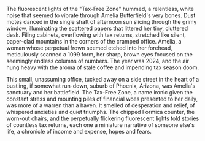 The fluorescent lights of the "Tax-Free Zone" hummed, a relentless, white noise that seemed to vibrate through Amelia Butterfield's very bones.  Dust motes danced in the single shaft of afternoon sun slicing through the grimy window, illuminating the scattered papers that littered her tiny, cluttered desk.  Filing cabinets, overflowing with tax returns, stretched like silent, paper-clad mountains in the corners of the cramped office.  Amelia, a woman whose perpetual frown seemed etched into her forehead, meticulously scanned a 1099 form, her sharp, brown eyes focused on the seemingly endless columns of numbers.  The year was 2024, and the air hung heavy with the aroma of stale coffee and impending tax season doom.


This small, unassuming office, tucked away on a side street in the heart of a bustling, if somewhat run-down, suburb of Phoenix, Arizona, was Amelia's sanctuary and her battlefield.  The Tax-Free Zone, a name ironic given the constant stress and mounting piles of financial woes presented to her daily, was more of a warren than a haven.  It smelled of desperation and relief, of whispered anxieties and quiet triumphs.  The chipped Formica counter, the worn-out chairs, and the perpetually flickering fluorescent lights told stories of countless tax returns, each one a miniature narrative of someone else's life, a chronicle of income and expense, hopes and fears.
